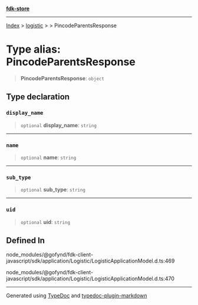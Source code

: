 [**fdk-store**](../../../README.md)
***

[Index](../../../API.md) > [logistic](../../README.md) > [<internal>](../README.md) > PincodeParentsResponse

# Type alias: PincodeParentsResponse

> **PincodeParentsResponse**: `object`

## Type declaration

### `display_name`

> `optional` **display\_name**: `string`

***

### `name`

> `optional` **name**: `string`

***

### `sub_type`

> `optional` **sub\_type**: `string`

***

### `uid`

> `optional` **uid**: `string`

## Defined In

node\_modules/@gofynd/fdk-client-javascript/sdk/application/Logistic/LogisticApplicationModel.d.ts:469

node\_modules/@gofynd/fdk-client-javascript/sdk/application/Logistic/LogisticApplicationModel.d.ts:470

***
Generated using [TypeDoc](https://typedoc.org/) and [typedoc-plugin-markdown](https://www.npmjs.com/package/typedoc-plugin-markdown)
